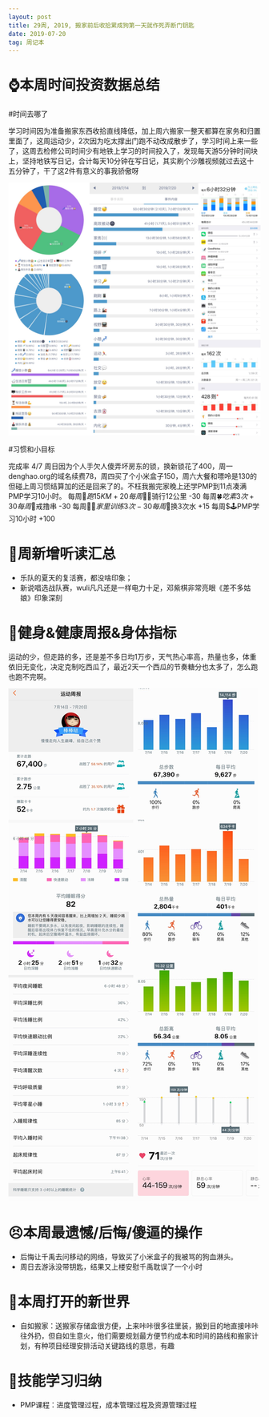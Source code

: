 ```yaml
---
layout: post
title: 29周, 2019, 搬家前后收拾累成狗第一天就作死弄断门钥匙
date: 2019-07-20
tag: 周记本
---
```


# ⌚️本周时间投资数据总结

#时间去哪了

学习时间因为准备搬家东西收拾直线降低，加上周六搬家一整天都算在家务和归置里面了，这周运动少，2次因为吃太撑出门跑不动改成散步了，学习时间上来一些了，这周去检修公司时间少有地铁上学习的时间投入了，发现每天游5分钟时间块上，坚持地铁写日记，合计每天10分钟在写日记，其实刷个沙雕视频就过去这十五分钟了，干了这2件有意义的事我骄傲呀

![时间块](/images/pic/week1929_1.jpg)


#习惯和小目标

完成率 4/7 周日因为个人手欠人傻弄坏房东的锁，换新锁花了400，周一denghao.org的域名续费78，周四买了个小米盒子150，周六大餐和嘌呤是130的但碰上周习惯结算加的还是回来了的。不枉我搬完家晚上还学PMP到11点凑满PMP学习10小时。
每周$🏃跑15KM  +20
每周$🚴‍♀️骑行12公里  -30
每周$🍀吃素3次  +30
每周$🌚戒撸串  -30
每周$🤸‍♀️家里训练3次  -30
每周$🐢换3次水  +15
每周$🕹PMP学习10小时  +100

# 📖周新增听读汇总

- 乐队的夏天的复活赛，都没啥印象；
- 新说唱选战队赛，wuli凡凡还是一样电力十足，邓紫棋非常亮眼《差不多姑娘》印象深刻

# 👊健身&健康周报&身体指标

运动的少，但走路的多，还是差不多日均1万步，天气热心率高，热量也多，体重依旧无变化，决定克制吃西瓜了，最近2天一个西瓜的节奏糖分也太多了，怎么跑也跑不完啊。

![华米健康](/images/pic/week1929_2.jpg)

# 😣本周最遗憾/后悔/傻逼的操作

- 后悔让千禹去问移动的网络，导致买了小米盒子的我被骂的狗血淋头。
- 周日去游泳没带钥匙，结果又上楼安慰千禹耽误了一个小时

# 🦖本周打开的新世界

- 自如搬家：送搬家存储盒很方便，上来咔咔很多往里装，搬到目的地直接咔咔往外扔，但自如生意火，他们需要规划最方便节约成本和时间的路线和搬家计划，有种项目经理安排活动关键路线的意思，有趣

# 🔧技能学习归纳

- PMP课程：进度管理过程，成本管理过程及资源管理过程